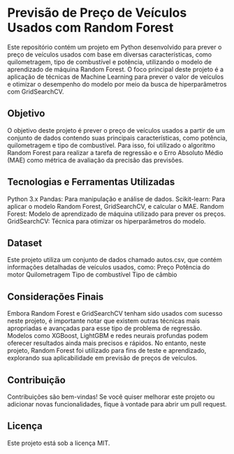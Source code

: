 # Previsão de Preço de Veículos Usados com Random Forest

Este repositório contém um projeto em Python desenvolvido para prever o preço de veículos usados com base em diversas características, como quilometragem, tipo de combustível e potência, utilizando o modelo de aprendizado de máquina Random Forest. O foco principal deste projeto é a aplicação de técnicas de Machine Learning para prever o valor de veículos e otimizar o desempenho do modelo por meio da busca de hiperparâmetros com GridSearchCV.

## Objetivo

O objetivo deste projeto é prever o preço de veículos usados a partir de um conjunto de dados contendo suas principais características, como potência, quilometragem e tipo de combustível. Para isso, foi utilizado o algoritmo Random Forest para realizar a tarefa de regressão e o Erro Absoluto Médio (MAE) como métrica de avaliação da precisão das previsões.

## Tecnologias e Ferramentas Utilizadas

Python 3.x
Pandas: Para manipulação e análise de dados.
Scikit-learn: Para aplicar o modelo Random Forest, GridSearchCV, e calcular o MAE.
Random Forest: Modelo de aprendizado de máquina utilizado para prever os preços.
GridSearchCV: Técnica para otimizar os hiperparâmetros do modelo.

## Dataset

Este projeto utiliza um conjunto de dados chamado autos.csv, que contém informações detalhadas de veículos usados, como:
Preço
Potência do motor
Quilometragem
Tipo de combustível
Tipo de câmbio

## Considerações Finais

Embora Random Forest e GridSearchCV tenham sido usados com sucesso neste projeto, é importante notar que existem outras técnicas mais apropriadas e avançadas para esse tipo de problema de regressão. Modelos como XGBoost, LightGBM e redes neurais profundas podem oferecer resultados ainda mais precisos e rápidos. No entanto, neste projeto, Random Forest foi utilizado para fins de teste e aprendizado, explorando sua aplicabilidade em previsão de preços de veículos.

## Contribuição

Contribuições são bem-vindas! Se você quiser melhorar este projeto ou adicionar novas funcionalidades, fique à vontade para abrir um pull request.

## Licença

Este projeto está sob a licença MIT.

